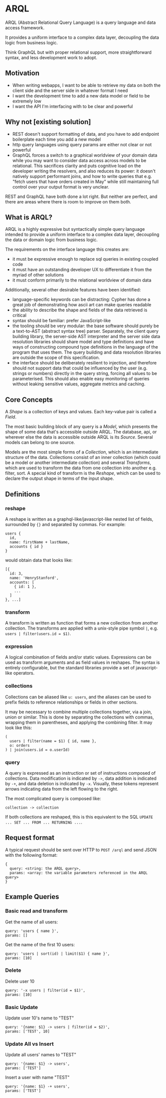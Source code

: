 # ARQL

ARQL (Abstract Relational Query Language) is a query language and data access framework.

It provides a uniform interface to a complex data layer, decoupling the data logic from business logic.

Think GraphQL but with proper relational support, more straightforward syntax, and less development work to adopt.

## Motivation

- When writing webapps, I want to be able to retrieve my data on both the client side and the server side in whatever format I need
- I want the development time to add a new data model or field to be extremely low
- I want the API I'm interfacing with to be clear and powerful

## Why not [existing solution]

- REST doesn't support formatting of data, and you have to add endpoint boilerplate each time you add a new model
- http query languages using query params are either not clear or not powerful
- GraphQL forces a switch to a graphical worldview of your domain data while you may want to consider data access across models to be relational. This sacrifices clarity and puts cognitive load on the developer writing the resolvers, and also reduces its power: it doesn't natively support performant joins, and how to write queries that e.g. "fetch users that have orders created in May" while still maintaining full control over your output format is very unclear.

REST and GraphQL have both done a lot right. But neither are perfect, and there are areas where there is room to improve on them both.

## What is ARQL?

ARQL is a highly expressive but syntactically simple query language intended to provide a uniform interface to a complex data layer,
decoupling the data or domain logic from business logic.

The requirements on the interface language this creates are:

- it must be expressive enough to replace sql queries in existing coupled code
- it must have an outstanding developer UX to differentiate it from the myriad of other solutions
- it must conform primarily to the relational worldview of domain data

Additionally, several other desirable features have been identified:

- language-specific keywords can be distracting: Cypher has done a great job of demonstrating how ascii art can make queries readable
- the ability to describe the shape and fields of the data retrieved is critical
- syntax should be familiar: prefer JavaScript-like
- the tooling should be very modular: the base software should purely be a text-to-AST (abstract syntax tree) parser. Separately, the client query building library, the server-side AST interpreter and the server side data resolution libraries should share model and type definitions and have ways of constructing compound type definitions in the language of the program that uses them. The query building and data resolution libraries are outside the scope of this specification.
- the interface should be deliberately resilient to injection, and therefore should not support data that could be influenced by the user (e.g. strings or numbers) directly in the query string, forcing all values to be parameterised. This should also enable easy monitoring of queries without leaking sensitive values, aggregate metrics and caching.

## Core Concepts

A _Shape_ is a collection of keys and values. Each key-value pair is called a _Field_.

The most basic building block of any query is a _Model_, which presents the shape of some data that's accessible outside ARQL.
The database, api, or wherever else the data is accessible outside ARQL is its _Source_.
Several models can belong to one source.

Models are the most simple forms of a _Collection_, which is an intermediate structure of the data.
Collections consist of an inner collection (which could be a model or another intermediate collection) and several _Transforms_,
which are used to transform the data from one collection into another e.g. filter, sort.
A special kind of transform is the _Reshape_, which can be used to declare the output shape in terms of the input shape.

## Definitions

### reshape

A reshape is written as a graphql-like/javascript-like nested list of fields, surrounded by `{}` and separated by commas. For example:

```
users {
  id,
  name: firstName + lastName,
  accounts { id }
}
```

would obtain data that looks like:

```
[{
  id: 3,
  name: 'HenryStanford',
  accounts: [
    { id: 1 },
    ...
  ]
}, ...]
```

### transform

A transform is written as function that forms a new collection from another collection. The transforms are applied with a unix-style pipe symbol `|`, e.g. `users | filter(users.id = $1)`.

### expression

A logical combination of fields and/or static values. Expressions can be used as transform arguments and as field values in reshapes. The syntax is entirely configurable, but the standard libraries provide a set of javascript-like operators.

### collections

Collections can be aliased like `u: users`, and the aliases can be used to prefix fields to reference relationships or fields in other sections.

It may be necessary to combine multiple collections together, via a join, union or similar.
This is done by separating the collections with commas, wrapping them in parentheses, and applying the combining filter.
It may look like this:

```
(
  users | filter(name = $1) { id, name },
  o: orders
) | join(users.id = o.userId)
```

### query

A query is expressed as an instruction or set of instructions composed of collections.
Data modification is indicated by `->`, data addition is indicated by `-+`, and data deletion is indicated by `-x`.
Visually, these tokens represent arrows indicating data from the left flowing to the right.

The most complicated query is composed like:

```
collection -> collection
```

If both collections are reshaped, this is this equivalent to the SQL `UPDATE ... SET ... FROM ... RETURNING ...`.

## Request format

A typical request should be sent over HTTP to `POST /arql` and send JSON with the following format:

```
{
  query: <string: the ARQL query>,
  params: <array: the variable parameters referenced in the ARQL query>
}
```

## Example Queries

### Basic read and transform

Get the name of all users:

```
query: 'users { name }',
params: []
```

Get the name of the first 10 users:

```
query: 'users | sort(id) | limit($1) { name }',
params: [10]
```

### Delete

Delete user 10

```
query: '-x users | filter(id = $1)',
params: [10]
```

### Basic Update

Update user 10's name to "TEST"

```
query: '{name: $1} -> users | filter(id = $2)',
params: ['TEST', 10]
```

### Update All vs Insert

Update all users' names to "TEST"

```
query: '{name: $1} -> users',
params: ['TEST']
```

Insert a user with name "TEST"

```
query: '{name: $1} -+ users',
params: ['TEST']
```
